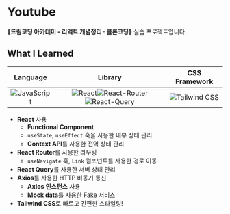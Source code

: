 # Youtube
__⟪드림코딩 아카데미 - 리액트 개념정리 · 클론코딩⟫__ 실습 프로젝트입니다.

## What I Learned
|Language|Library|CSS Framework|
|:---:|:---:|:---:|
|![JavaScript](https://img.shields.io/badge/JavaScript-323330?style=for-the-badge&logo=javascript&logoColor=F7DF1E)|![React](https://img.shields.io/badge/React-20232A?style=for-the-badge&logo=react&logoColor=61DAFB)![React-Router](https://img.shields.io/badge/React_Router-CA4245?style=for-the-badge&logo=react-router&logoColor=white)![React-Query](https://img.shields.io/badge/React_Query-FF4154?style=for-the-badge&logo=React_Query&logoColor=white)|![Tailwind CSS](https://img.shields.io/badge/Tailwind_CSS-38B2AC?style=for-the-badge&logo=tailwind-css&logoColor=white)|
- **React** 사용
  - **Functional Component**
  - `useState`, `useEffect` 훅을 사용한 내부 상태 관리
  - **Context API**를 사용한 전역 상태 관리
- **React Router**를 사용한 라우팅
  - `useNavigate` 훅, `Link` 컴포넌트를 사용한 경로 이동
- **React Query**를 사용한 서버 상태 관리
- **Axios**를 사용한 HTTP 비동기 통신
  - **Axios 인스턴스** 사용
  - **Mock data**를 사용한 Fake 서비스
- **Tailwind CSS**로 빠르고 간편한 스타일링!